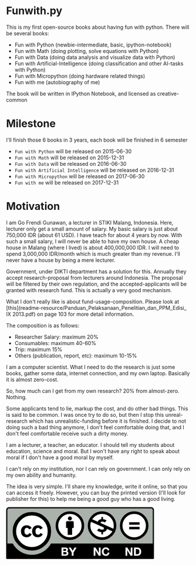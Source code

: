 Funwith.py
==========

This is my first open-source books about having fun with python.
There will be several books:

* Fun with Python (newbie-intermediate, basic, ipython-notebook)
* Fun with Math (doing plotting, solve equations with Python)
* Fun with Data (doing data analysis and visualize data with Python)
* Fun with Artificial-Intelligence (doing classification and other AI-tasks with Python)
* Fun with Micropython (doing hardware related things)
* Fun with me (autobiography of me)

The book will be written in IPython Notebook, and licensed as creative-common

Milestone
=========

I'll finish those 6 books in 3 years, each book will be finished in 6 semester
* `Fun with Python` will be released on 2015-06-30
* `Fun with Math` will be released on 2015-12-31
* `Fun with Data` will be released on 2016-06-30
* `Fun with Artificial Intelligence` will be released on 2016-12-31
* `Fun with Micropython` will be released on 2017-06-30
* `Fun with me` will be released on 2017-12-31

Motivation
==========

I am Go Frendi Gunawan, a lecturer in STIKI Malang, Indonesia.
Here, lecturer only get a small amount of salary. My basic salary is just about 750,000 IDR (about 61 USD). I have teach for about 4 years by now.
With such a small salary, I will never be able to have my own house. A cheap house in Malang (where I lived) is about 400,000,000 IDR.
I will need to spend 3,000,000 IDR/month which is much greater than my revenue. I'll never have a house by being a mere lecturer.

Government, under DIKTI department has a solution for this. Annually they accept research-proposal from lecturers around Indonesia.
The proposal will be filtered by their own regulation, and the accepted-applicants will be granted with research fund.
This is actually a very good mechanism. 

What I don't really like is about fund-usage-composition.
Please look at [this](readme-resource/Panduan_Pelaksanaan_Penelitian_dan_PPM_Edisi_ IX 2013.pdf) on page 103 for more detail information.

The composition is as follows:
* Researcher Salary: maximum 20%
* Consumables: maximum 40-60%
* Trip: maximum 15%
* Others (publication, report, etc): maximum 10-15%

I am a computer scientist. What I need to do the research is just some books, gather some data, internet connection, and my own laptop.
Basically it is almost zero-cost.

So, how much can I get from my own research? 20% from almost-zero. Nothing.

Some applicants tend to lie, markup the cost, and do other bad things. This is said to be common.
I was once try to do so, but then I stop this unreal-research which has unrealistic-funding before it is finished. 
I decide to not doing such a bad thing anymore, I don't feel comfortable doing that, and I don't feel comfortable receive such a dirty money.

I am a lecturer, a teacher, an educator. I should tell my students about education, science and moral.
But I won't have any right to speak about moral if I don't have a good moral by myself.

I can't rely on my institution, nor I can rely on government. I can only rely on my own ability and humanity.

The idea is very simple. I'll share my knowledge, write it online, so that you can access it freely.
However, you can buy the printed version (I'll look for publisher for this) to help me being a good guy who has a good living.

![license](readme-resource/by-nc-nd.png "License")